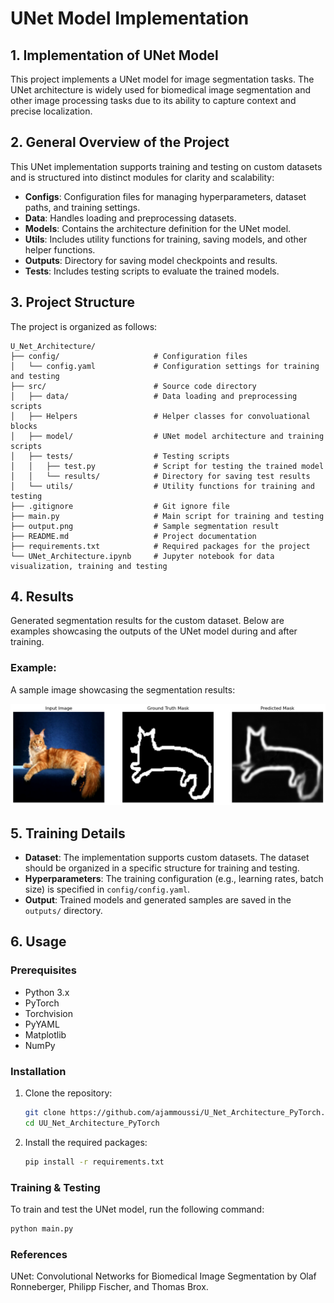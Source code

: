# UNet Model Implementation

## 1. Implementation of UNet Model
This project implements a UNet model for image segmentation tasks. The UNet architecture is widely used for biomedical image segmentation and other image processing tasks due to its ability to capture context and precise localization.

## 2. General Overview of the Project
This UNet implementation supports training and testing on custom datasets and is structured into distinct modules for clarity and scalability:

- **Configs**: Configuration files for managing hyperparameters, dataset paths, and training settings.
- **Data**: Handles loading and preprocessing datasets.
- **Models**: Contains the architecture definition for the UNet model.
- **Utils**: Includes utility functions for training, saving models, and other helper functions.
- **Outputs**: Directory for saving model checkpoints and results.
- **Tests**: Includes testing scripts to evaluate the trained models.

## 3. Project Structure
The project is organized as follows:

    U_Net_Architecture/
    ├── config/                     # Configuration files
    │   └── config.yaml             # Configuration settings for training and testing
    ├── src/                        # Source code directory
    │   ├── data/                   # Data loading and preprocessing scripts
    │   ├── Helpers                 # Helper classes for convoluational blocks
    │   ├── model/                  # UNet model architecture and training scripts
    │   ├── tests/                  # Testing scripts
    │   │   ├── test.py             # Script for testing the trained model
    │   │   └── results/            # Directory for saving test results
    │   └── utils/                  # Utility functions for training and testing
    ├── .gitignore                  # Git ignore file
    ├── main.py                     # Main script for training and testing
    ├── output.png                  # Sample segmentation result
    ├── README.md                   # Project documentation
    ├── requirements.txt            # Required packages for the project
    └── UNet_Architecture.ipynb     # Jupyter notebook for data visualization, training and testing
    
## 4. Results
Generated segmentation results for the custom dataset. Below are examples showcasing the outputs of the UNet model during and after training.

### Example:
A sample image showcasing the segmentation results:

![Segmentation Result](output.png)

## 5. Training Details
- **Dataset**: The implementation supports custom datasets. The dataset should be organized in a specific structure for training and testing.
- **Hyperparameters**: The training configuration (e.g., learning rates, batch size) is specified in `config/config.yaml`.
- **Output**: Trained models and generated samples are saved in the `outputs/` directory.

## 6. Usage

### Prerequisites
- Python 3.x
- PyTorch
- Torchvision
- PyYAML
- Matplotlib
- NumPy


### Installation
1. Clone the repository:
   ```bash
   git clone https://github.com/ajammoussi/U_Net_Architecture_PyTorch.git
   cd UU_Net_Architecture_PyTorch
    ```
2. Install the required packages:
    ```bash
   pip install -r requirements.txt
   ```
### Training & Testing
To train and test the UNet model, run the following command:
   ```bash
   python main.py
   ```

### References
UNet: Convolutional Networks for Biomedical Image Segmentation by Olaf Ronneberger, Philipp Fischer, and Thomas Brox.
